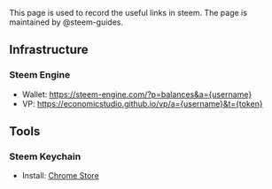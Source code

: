 This page is used to record the useful links in steem. The page is maintained by @steem-guides.


## Infrastructure

### Steem Engine
  - Wallet: https://steem-engine.com/?p=balances&a={username}
  - VP: https://economicstudio.github.io/vp/a={username}&t={token}


## Tools

### Steem Keychain
  - Install: [Chrome Store](https://chrome.google.com/webstore/detail/steem-keychain/lkcjlnjfpbikmcmbachjpdbijejflpcm)
